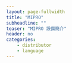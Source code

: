 ```yaml
---
layout: page-fullwidth
title: "MIPRO"
subheadline: ""
teaser: "MIPRO 設備簡介"
header: no
categories:
    - distributor
    - language
---
```

